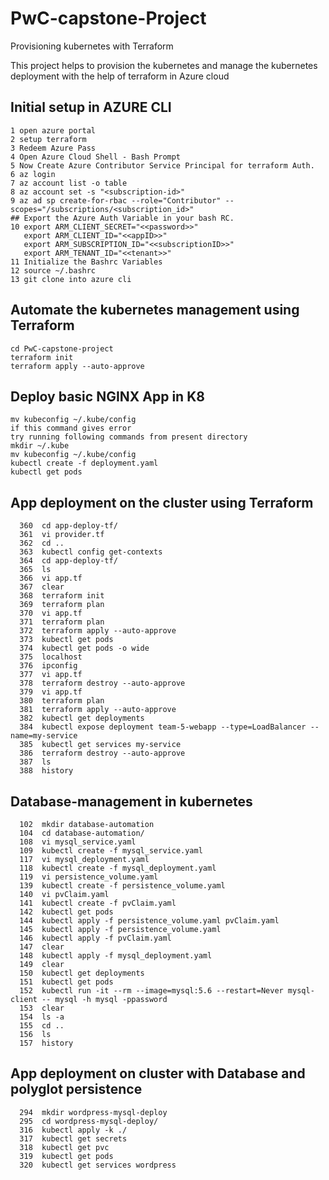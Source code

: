 # PwC-capstone-Project
Provisioning kubernetes with Terraform

This project helps to provision the kubernetes and manage the kubernetes deployment with the help of terraform in Azure cloud

## Initial setup in AZURE CLI
```
1 open azure portal
2 setup terraform
3 Redeem Azure Pass
4 Open Azure Cloud Shell - Bash Prompt
5 Now Create Azure Contributor Service Principal for terraform Auth.
6 az login 
7 az account list -o table 
8 az account set -s "<subscription-id>"
9 az ad sp create-for-rbac --role="Contributor" --scopes="/subscriptions/<subscription_id>"
## Export the Azure Auth Variable in your bash RC.
10 export ARM_CLIENT_SECRET="<<password>>"
   export ARM_CLIENT_ID="<<appID>>"
   export ARM_SUBSCRIPTION_ID="<<subscriptionID>>"
   export ARM_TENANT_ID="<<tenant>>"
11 Initialize the Bashrc Variables
12 source ~/.bashrc
13 git clone into azure cli

```
## Automate the kubernetes management using Terraform
```
cd PwC-capstone-project
terraform init
terraform apply --auto-approve

```
## Deploy basic NGINX App in K8

```
mv kubeconfig ~/.kube/config 
if this command gives error
try running following commands from present directory
mkdir ~/.kube
mv kubeconfig ~/.kube/config
kubectl create -f deployment.yaml
kubectl get pods

```

## App deployment on the cluster using Terraform
```
  360  cd app-deploy-tf/
  361  vi provider.tf
  362  cd ..
  363  kubectl config get-contexts
  364  cd app-deploy-tf/
  365  ls
  366  vi app.tf
  367  clear
  368  terraform init
  369  terraform plan
  370  vi app.tf
  371  terraform plan
  372  terraform apply --auto-approve
  373  kubectl get pods
  374  kubectl get pods -o wide
  375  localhost
  376  ipconfig
  377  vi app.tf
  378  terraform destroy --auto-approve
  379  vi app.tf
  380  terraform plan
  381  terraform apply --auto-approve
  382  kubectl get deployments
  384  kubectl expose deployment team-5-webapp --type=LoadBalancer --name=my-service
  385  kubectl get services my-service
  386  terraform destroy --auto-approve
  387  ls
  388  history

```
## Database-management in kubernetes

```
  102  mkdir database-automation
  104  cd database-automation/
  108  vi mysql_service.yaml 
  109  kubectl create -f mysql_service.yaml
  117  vi mysql_deployment.yaml
  118  kubectl create -f mysql_deployment.yaml
  119  vi persistence_volume.yaml 
  139  kubectl create -f persistence_volume.yaml 
  140  vi pvClaim.yaml
  141  kubectl create -f pvClaim.yaml 
  142  kubectl get pods
  144  kubectl apply -f persistence_volume.yaml pvClaim.yaml 
  145  kubectl apply -f persistence_volume.yaml
  146  kubectl apply -f pvClaim.yaml 
  147  clear
  148  kubectl apply -f mysql_deployment.yaml 
  149  clear
  150  kubectl get deployments
  151  kubectl get pods
  152  kubectl run -it --rm --image=mysql:5.6 --restart=Never mysql-client -- mysql -h mysql -ppassword
  153  clear
  154  ls -a
  155  cd ..
  156  ls
  157  history
```
## App deployment on cluster with Database and polyglot persistence

```
  294  mkdir wordpress-mysql-deploy
  295  cd wordpress-mysql-deploy/
  316  kubectl apply -k ./
  317  kubectl get secrets
  318  kubectl get pvc
  319  kubectl get pods
  320  kubectl get services wordpress
```
